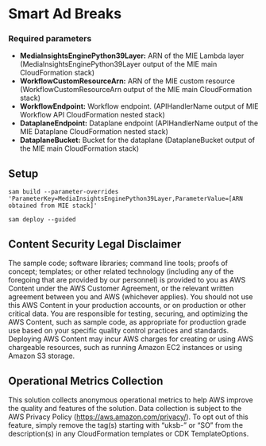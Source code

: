 # Smart Ad Breaks

### Required parameters

- **MediaInsightsEnginePython39Layer:** ARN of the MIE Lambda layer (MediaInsightsEnginePython39Layer output of the MIE main CloudFormation stack)
- **WorkflowCustomResourceArn:** ARN of the MIE custom resource (WorkflowCustomResourceArn output of the MIE main CloudFormation stack)
- **WorkflowEndpoint:** Workflow endpoint. (APIHandlerName output of MIE Workflow API CloudFormation nested stack)
- **DataplaneEndpoint:** Dataplane endpoint (APIHandlerName output of the MIE Dataplane CloudFormation nested stack)
- **DataplaneBucket:** Bucket for the dataplane (DataplaneBucket output of the MIE main CloudFormation stack)

## Setup

```
sam build --parameter-overrides 'ParameterKey=MediaInsightsEnginePython39Layer,ParameterValue=[ARN obtained from MIE stack]'

sam deploy --guided
```

## Content Security Legal Disclaimer
The sample code; software libraries; command line tools; proofs of concept; templates; or other related technology (including any of the foregoing that are provided by our personnel) is provided to you as AWS Content under the AWS Customer Agreement, or the relevant written agreement between you and AWS (whichever applies). You should not use this AWS Content in your production accounts, or on production or other critical data. You are responsible for testing, securing, and optimizing the AWS Content, such as sample code, as appropriate for production grade use based on your specific quality control practices and standards. Deploying AWS Content may incur AWS charges for creating or using AWS chargeable resources, such as running Amazon EC2 instances or using Amazon S3 storage.

## Operational Metrics Collection
This solution collects anonymous operational metrics to help AWS improve the quality and features of the solution. Data collection is subject to the AWS Privacy Policy (https://aws.amazon.com/privacy/). To opt out of this feature, simply remove the tag(s) starting with “uksb-” or “SO” from the description(s) in any CloudFormation templates or CDK TemplateOptions.

